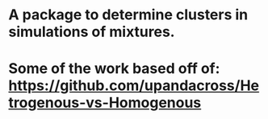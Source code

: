 # A package to determine clusters in simulations of mixtures.  
# Some of the work based off of: https://github.com/upandacross/Hetrogenous-vs-Homogenous
